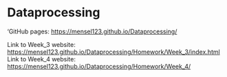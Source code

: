 # Dataprocessing

 ‘GitHub pages: https://mensel123.github.io/Dataprocessing/

Link to Week_3 website: https://mensel123.github.io/Dataprocessing/Homework/Week_3/index.html  
Link to Week_4 website: https://mensel123.github.io/Dataprocessing/Homework/Week_4/  

